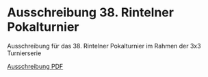 # Ausschreibung 38. Rintelner Pokalturnier

Ausschreibung für das 38. Rintelner Pokalturnier im Rahmen der 3x3 Turnierserie

[Ausschreibung PDF](2018_pokalturnier-ausschreibung.pdf)
